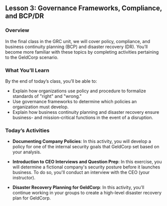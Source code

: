 ## Lesson 3:  Governance Frameworks, Compliance, and BCP/DR
 
### Overview

In the final class in the GRC unit, we will cover policy, compliance, and business continuity planning (BCP) and disaster recovery (DR). You’ll become more familiar with these topics by completing activities pertaining to the GeldCorp scenario.
 
### What You’ll Learn
 
By the end of today’s class, you’ll be able to:
* Explain how organizations use policy and procedure to formalize standards of "right" and "wrong."
* Use governance frameworks to determine which policies an organization must develop.
* Explain how business continuity planning and disaster recovery ensure business- and mission-critical functions in the event of a disruption.

### Today’s Activities

* **Documenting Company Policies**: In this activity, you will develop a policy for one of the internal security goals that GeldCorp set based on your analysis. 

* **Introduction to CEO Interviews and Question Prep**: In this exercise, you will determine a fictional company's security posture before it launches business. To do so, you'll conduct an interview with the CEO (your instructor).

* **Disaster Recovery Planning for GeldCorp**: In this activity, you’ll continue working in your groups to create a high-level disaster recovery plan for GeldCorp.
